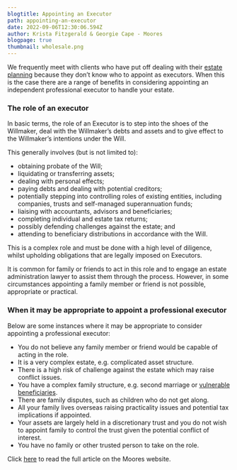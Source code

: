 ```yaml
---
blogtitle: Appointing an Executor
path: appointing-an-executor
date: 2022-09-06T12:30:06.594Z
author: Krista Fitzgerald & Georgie Cape - Moores
blogpage: true
thumbnail: wholesale.png
---
```

We frequently meet with clients who have put off dealing with their [estate planning](https://www.moores.com.au/expertise/private-clients/wills-estate-planning-and-structuring/) because they don’t know who to appoint as executors. When this is the case there are a range of benefits in considering appointing an independent professional executor to handle your estate.

### The role of an executor

In basic terms, the role of an Executor is to step into the shoes of the Willmaker, deal with the Willmaker’s debts and assets and to give effect to the Willmaker’s intentions under the Will.

This generally involves (but is not limited to):

* obtaining probate of the Will;
* liquidating or transferring assets;
* dealing with personal effects;
* paying debts and dealing with potential creditors;
* potentially stepping into controlling roles of existing entities, including companies, trusts and self-managed superannuation funds;
* liaising with accountants, advisors and beneficiaries;
* completing individual and estate tax returns;
* possibly defending challenges against the estate; and
* attending to beneficiary distributions in accordance with the Will.

This is a complex role and must be done with a high level of diligence, whilst upholding obligations that are legally imposed on Executors.

It is common for family or friends to act in this role and to engage an estate administration lawyer to assist them through the process. However, in some circumstances appointing a family member or friend is not possible, appropriate or practical.

### When it may be appropriate to appoint a professional executor

Below are some instances where it may be appropriate to consider appointing a professional executor:

* You do not believe any family member or friend would be capable of acting in the role.
* It is a very complex estate, e.g. complicated asset structure.
* There is a high risk of challenge against the estate which may raise conflict issues.
* You have a complex family structure, e.g. second marriage or [vulnerable beneficiaries](https://www.moores.com.au/expertise/private-clients/vulnerable-beneficiaries/).
* There are family disputes, such as children who do not get along.
* All your family lives overseas raising practicality issues and potential tax implications if appointed.
* Your assets are largely held in a discretionary trust and you do not wish to appoint family to control the trust given the potential conflict of interest.
* You have no family or other trusted person to take on the role.

Click [here](https://www.moores.com.au/news/what-are-your-options-when-you-dont-know-who-to-appoint-as-the-executor-of-your-will/?mc_cid=8de2c1c523&mc_eid=104486805c) to read the full article on the Moores website.
